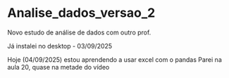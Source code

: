 # Analise_dados_versao_2
Novo estudo de análise de dados com outro prof.

Já instalei no desktop - 03/09/2025

Hoje (04/09/2025) estou aprendendo a usar excel com o pandas
    Parei na aula 20, quase na metade do vídeo 